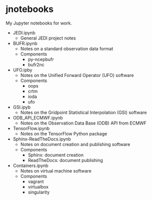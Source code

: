 # jnotebooks

My Jupyter notebooks for work.

* JEDI.ipynb
  * General JEDI project notes
* BUFR.ipynb
  * Notes on a standard observation data format
  * Components
    * py-ncepbufr
    * bufr2nc
* UFO.ipby
  * Notes on the Unified Forward Operator (UFO) software
  * Components
    * oops
    * crtm
    * ioda
    * ufo
* GSI.ipyb
  * Notes on the Gridpoint Statistical Interpolation (GSI) software
* ODB_API_ECMWF.ipynb
  * Notes on the Observation Data Base (ODB) API from ECMWF
* TensorFlow.ipynb
  * Notes on the TensorFlow Python package
* Sphinx-ReadTheDocs.ipynb
  * Notes on document creation and publishing software
  * Components
    * Sphinx: document creation
    * ReadTheDocs: document publishing
* Containers.ipynb
  * Notes on virtual machine software
  * Components
    * vagrant
    * virtualbox
    * singularity

